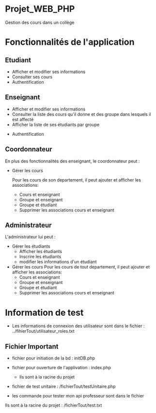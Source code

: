 # Projet_WEB_PHP
Gestion des cours dans un collège

# Fonctionnalités de l'application
##
## Etudiant
* Afficher et modifier ses informations
* Consulter ses cours
* Authentification

## Enseignant
+ Afficher et modifier ses informations
+ Consulter la liste des cours qu'il donne et des groupe dans lesquels il est affecté
+ Afficher la liste de ses étudiants  par groupe
* Authentification

## Coordonnateur
En plus des fonctionnalités des enseignant, le coordonnateur peut : 
+ Gérer les cours

    Pour les cours de son departement, il peut ajouter et afficher les associations: 
    + Cours et enseignant
    + Groupe et enseignant
    + Groupe et étudiant
    * Supprimer  les associations cours et enseignant

## Administrateur
L'administrateur lui peut : 
+  Gérer les étudiants
    * Afficher les étudiants
    * Inscrire les étudiants
    * modifier les informations d'un étudiant
+ Gérer les cours
    Pour les cours de tout departement, il peut ajouter et afficher les associations: 
    + Cours et enseignant
    + Groupe et enseignant
    + Groupe et étudiant
    * Supprimer  les associations cours et enseignant

# Information de test

* Les informations de connexion des utilisateur sont dans le fichier : ../fihierTout/utilisateur_roles.txt


## Fichier Important
* fichier pour initiation de la bd : initDB.php
* fichier pour ouverture de l'applivation : index.php
    - Ils sont à la racine du projet

* fichier de test unitaire : /fichierTout/testUnitaire.php

* les commande pour tester mon api professeur sont dans le fichier 

Ils sont à la racine du projet : /fichierTout/test.txt